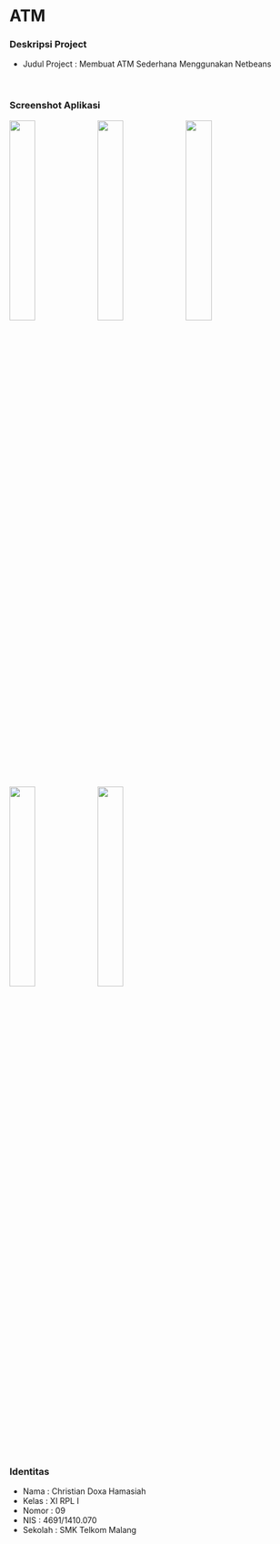 # ATM
### Deskripsi Project
- Judul Project : Membuat ATM Sederhana Menggunakan Netbeans
<br>

### Screenshot Aplikasi
<img src="https://github.com/zhergiuz/ATM/blob/master/1.PNG" width="30%" height="30%">
<img src="https://github.com/zhergiuz/ATM/blob/master/4.PNG" width="30%" height="30%">
<img src="https://github.com/zhergiuz/ATM/blob/master/5.PNG" width="30%" height="30%">
<img src="https://github.com/zhergiuz/ATM/blob/master/3.PNG" width="30%" height="30%">
<img src="https://github.com/zhergiuz/ATM/blob/master/2.PNG" width="30%" height="30%">
<br>

### Identitas
- Nama  : Christian Doxa Hamasiah
- Kelas : XI RPL I
- Nomor : 09
- NIS   : 4691/1410.070
- Sekolah  : SMK Telkom Malang
